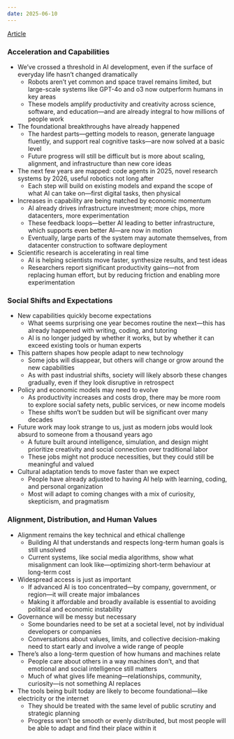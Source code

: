```yaml
---
date: 2025-06-10
---
```

[Article](https://blog.samaltman.com/the-gentle-singularity)

### Acceleration and Capabilities
- We’ve crossed a threshold in AI development, even if the surface of everyday life hasn’t changed dramatically
    - Robots aren’t yet common and space travel remains limited, but large-scale systems like GPT-4o and o3 now outperform humans in key areas
    - These models amplify productivity and creativity across science, software, and education—and are already integral to how millions of people work
- The foundational breakthroughs have already happened
    - The hardest parts—getting models to reason, generate language fluently, and support real cognitive tasks—are now solved at a basic level
    - Future progress will still be difficult but is more about scaling, alignment, and infrastructure than new core ideas
- The next few years are mapped: code agents in 2025, novel research systems by 2026, useful robotics not long after
    - Each step will build on existing models and expand the scope of what AI can take on—first digital tasks, then physical
- Increases in capability are being matched by economic momentum
    - AI already drives infrastructure investment; more chips, more datacenters, more experimentation
    - These feedback loops—better AI leading to better infrastructure, which supports even better AI—are now in motion
    - Eventually, large parts of the system may automate themselves, from datacenter construction to software deployment
- Scientific research is accelerating in real time
    - AI is helping scientists move faster, synthesize results, and test ideas
    - Researchers report significant productivity gains—not from replacing human effort, but by reducing friction and enabling more experimentation

### Social Shifts and Expectations
- New capabilities quickly become expectations
    - What seems surprising one year becomes routine the next—this has already happened with writing, coding, and tutoring
    - AI is no longer judged by whether it works, but by whether it can exceed existing tools or human experts
- This pattern shapes how people adapt to new technology
    - Some jobs will disappear, but others will change or grow around the new capabilities
    - As with past industrial shifts, society will likely absorb these changes gradually, even if they look disruptive in retrospect
- Policy and economic models may need to evolve
    - As productivity increases and costs drop, there may be more room to explore social safety nets, public services, or new income models
    - These shifts won’t be sudden but will be significant over many decades
- Future work may look strange to us, just as modern jobs would look absurd to someone from a thousand years ago
    - A future built around intelligence, simulation, and design might prioritize creativity and social connection over traditional labor
    - These jobs might not produce necessities, but they could still be meaningful and valued
- Cultural adaptation tends to move faster than we expect
    - People have already adjusted to having AI help with learning, coding, and personal organization
    - Most will adapt to coming changes with a mix of curiosity, skepticism, and pragmatism

### Alignment, Distribution, and Human Values
- Alignment remains the key technical and ethical challenge
    - Building AI that understands and respects long-term human goals is still unsolved
    - Current systems, like social media algorithms, show what misalignment can look like—optimizing short-term behaviour at long-term cost
- Widespread access is just as important
    - If advanced AI is too concentrated—by company, government, or region—it will create major imbalances
    - Making it affordable and broadly available is essential to avoiding political and economic instability
- Governance will be messy but necessary
    - Some boundaries need to be set at a societal level, not by individual developers or companies
    - Conversations about values, limits, and collective decision-making need to start early and involve a wide range of people
- There’s also a long-term question of how humans and machines relate
    - People care about others in a way machines don’t, and that emotional and social intelligence still matters
    - Much of what gives life meaning—relationships, community, curiosity—is not something AI replaces
- The tools being built today are likely to become foundational—like electricity or the internet
    - They should be treated with the same level of public scrutiny and strategic planning
    - Progress won’t be smooth or evenly distributed, but most people will be able to adapt and find their place within it